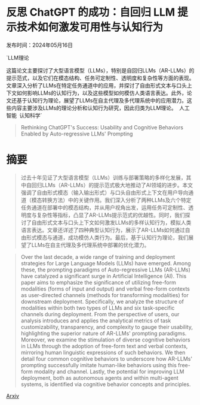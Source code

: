 # 反思 ChatGPT 的成功：自回归 LLM 提示技术如何激发可用性与认知行为

发布时间：2024年05月16日

`LLM理论

这篇论文主要探讨了大型语言模型（LLMs），特别是自回归LLMs（AR-LLMs）的提示范式，以及它们在模态结构、任务可定制性、透明度和复杂性等方面的表现。文章深入分析了LLMs在特定任务通道中的应用，并探讨了自由形式文本与口头上下文如何影响LLMs的认知行为，以及这些模型如何模仿人类语言表达。此外，论文还基于认知行为理论，展望了LLMs在自主代理及多代理系统中的应用潜力。这些内容主要涉及LLMs的理论分析和认知行为研究，因此归类为LLM理论。` `人工智能` `认知科学`

> Rethinking ChatGPT's Success: Usability and Cognitive Behaviors Enabled by Auto-regressive LLMs' Prompting

# 摘要

> 过去十年见证了大型语言模型（LLMs）训练与部署策略的多样化发展，其中自回归LLMs（AR-LLMs）的提示范式极大地推动了AI领域的进步。本文强调了自由形式模态（输入输出形式）与口头自由形式上下文在用户导向通道（模态转换方法）中的关键作用。我们深入分析了两种LLMs及六个特定任务通道在部署中的模态结构，并从用户视角出发，运用任务可定制性、透明度与复杂性等指标，凸显了AR-LLMs提示范式的优越性。同时，我们探讨了自由形式文本与口头上下文如何激发LLMs的多样认知行为，模拟人类语言表达。文章还详述了四种典型认知行为，展示了AR-LLMs如何通过自由形式模态与通道，成功模仿人类行为。最后，基于认知行为理论，我们展望了LLMs在自主代理及多代理系统中部署的优化潜力。

> Over the last decade, a wide range of training and deployment strategies for Large Language Models (LLMs) have emerged. Among these, the prompting paradigms of Auto-regressive LLMs (AR-LLMs) have catalyzed a significant surge in Artificial Intelligence (AI). This paper aims to emphasize the significance of utilizing free-form modalities (forms of input and output) and verbal free-form contexts as user-directed channels (methods for transforming modalities) for downstream deployment. Specifically, we analyze the structure of modalities within both two types of LLMs and six task-specific channels during deployment. From the perspective of users, our analysis introduces and applies the analytical metrics of task customizability, transparency, and complexity to gauge their usability, highlighting the superior nature of AR-LLMs' prompting paradigms. Moreover, we examine the stimulation of diverse cognitive behaviors in LLMs through the adoption of free-form text and verbal contexts, mirroring human linguistic expressions of such behaviors. We then detail four common cognitive behaviors to underscore how AR-LLMs' prompting successfully imitate human-like behaviors using this free-form modality and channel. Lastly, the potential for improving LLM deployment, both as autonomous agents and within multi-agent systems, is identified via cognitive behavior concepts and principles.

[Arxiv](https://arxiv.org/abs/2405.10474)